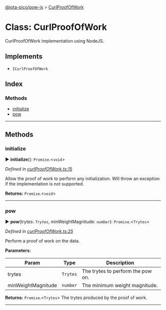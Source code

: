 [@iota-pico/pow-js](../README.md) > [CurlProofOfWork](../classes/curlproofofwork.md)



# Class: CurlProofOfWork


CurlProofOfWork implementation using NodeJS.

## Implements

* `ICurlProofOfWork`

## Index

### Methods

* [initialize](curlproofofwork.md#initialize)
* [pow](curlproofofwork.md#pow)



---
## Methods
<a id="initialize"></a>

###  initialize

► **initialize**(): `Promise`.<`void`>



*Defined in [curlProofOfWork.ts:15](https://github.com/iotaeco/iota-pico-pow-js/blob/37995ab/src/curlProofOfWork.ts#L15)*



Allow the proof of work to perform any initialization. Will throw an exception if the implementation is not supported.




**Returns:** `Promise`.<`void`>





___

<a id="pow"></a>

###  pow

► **pow**(trytes: *`Trytes`*, minWeightMagnitude: *`number`*): `Promise`.<`Trytes`>



*Defined in [curlProofOfWork.ts:25](https://github.com/iotaeco/iota-pico-pow-js/blob/37995ab/src/curlProofOfWork.ts#L25)*



Perform a proof of work on the data.


**Parameters:**

| Param | Type | Description |
| ------ | ------ | ------ |
| trytes | `Trytes`   |  The trytes to perform the pow on. |
| minWeightMagnitude | `number`   |  The minimum weight magnitude. |





**Returns:** `Promise`.<`Trytes`>
The trytes produced by the proof of work.






___


